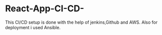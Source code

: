# React-App-CI-CD-
This CI/CD setup is done with the help of jenkins,Github and AWS. Also for deployment i used Ansible.
